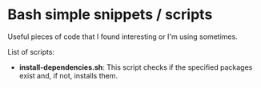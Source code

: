 # Bash simple snippets / scripts

Useful pieces of code that I found interesting or I'm using sometimes.

List of scripts:

- **install-dependencies.sh**: This script checks if the specified packages
  exist and, if not, installs them.
